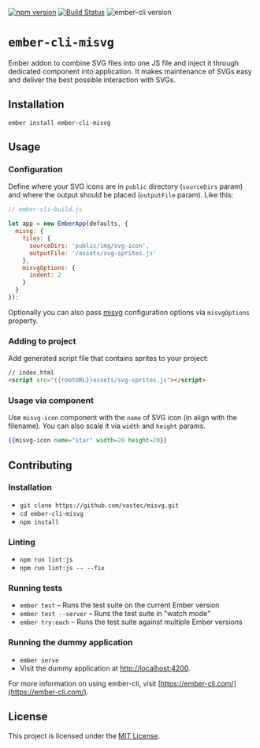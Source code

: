 [![npm version](https://badge.fury.io/js/ember-cli-misvg.svg)](https://badge.fury.io/js/ember-cli-misvg)
[![Build Status](https://travis-ci.org/vastec/ember-cli-misvg.svg?branch=master)](https://travis-ci.org/vastec/ember-cli-misvg)
![ember-cli version](https://img.shields.io/badge/ember--cli-3.1.4-orange.svg)

# `ember-cli-misvg`

Ember addon to combine SVG files into one JS file and inject it through dedicated component into application. It makes maintenance of SVGs easy and deliver the best possible interaction with SVGs.

Installation
------------------------------------------------------------------------------

```
ember install ember-cli-misvg
```

Usage
------------------------------------------------------------------------------

### Configuration

Define where your SVG icons are in `public` directory (`sourceDirs` param) and where the output 
should be placed (`outputFile` param). Like this:

```javascript
// ember-cli-build.js

let app = new EmberApp(defaults, {
  misvg: {
    files: {
      sourceDirs: 'public/img/svg-icon',
      outputFile: '/assets/svg-sprites.js'
    },
    misvgOptions: {
      indent: 2
    }
  }
});
```

Optionally you can also pass [misvg](https://github.com/vastec/misvg) configuration options via `misvgOptions` property.

### Adding to project

Add generated script file that contains sprites to your project:

```html
// index.html
<script src="{{rootURL}}assets/svg-sprites.js"></script>
```

### Usage via component

Use `misvg-icon` component with the `name` of SVG icon (in align with the filename). You can also scale it via `width`
and `height` params.

```hbs
{{misvg-icon name="star" width=20 height=20}}
```

Contributing
------------------------------------------------------------------------------

### Installation

* `git clone https://github.com/vastec/misvg.git`
* `cd ember-cli-misvg`
* `npm install`

### Linting

* `npm run lint:js`
* `npm run lint:js -- --fix`

### Running tests

* `ember test` – Runs the test suite on the current Ember version
* `ember test --server` – Runs the test suite in "watch mode"
* `ember try:each` – Runs the test suite against multiple Ember versions

### Running the dummy application

* `ember serve`
* Visit the dummy application at [http://localhost:4200](http://localhost:4200).

For more information on using ember-cli, visit [https://ember-cli.com/](https://ember-cli.com/).

License
------------------------------------------------------------------------------

This project is licensed under the [MIT License](LICENSE.md).
